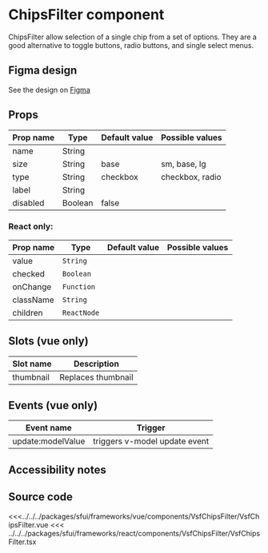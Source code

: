 #  ChipsFilter component

ChipsFilter allow selection of a single chip from a set of options. They are a good alternative to toggle buttons, radio buttons, and single select menus.

## Figma design

See the design on [Figma](https://www.figma.com/file/CWOkbpne0tDpSenT4ZEUTQ/%F0%9F%9B%A0-SFUI-2.0-%7C-Development?node-id=11389%3A23561)

## Props

| Prop name | Type                       | Default value | Possible values                        |
|-----------|----------------------------|---------------|----------------------------------------|
| name      | String                     |               |                          |
| size      | String                     | base          | sm, base, lg                           |
| type      | String                     | checkbox      | checkbox, radio                        |
| label     | String                     |               |                         |
| disabled  | Boolean                    | false         |                         |

### React only:

| Prop name | Type       | Default value | Possible values |
|-----------|------------| ------------- | --------------- |
| value     | `String`   |               |                 |
| checked   | `Boolean`  |               |                 |
| onChange  | `Function` |               |                 |
| className | `String`   |               |                 |
| children  | `ReactNode` |               |                 |

## Slots (vue only)

| Slot name |            Description            |
|-----------| :-------------------------------: |
| thumbnail |  Replaces thumbnail               |

## Events (vue only)

| Event name |            Trigger             |
| ---------- | :----------------------------: |
| update:modelValue | triggers v-model update event  |

## Accessibility notes


## Source code

<<<../../../packages/sfui/frameworks/vue/components/VsfChipsFilter/VsfChipsFilter.vue
<<< ../../../packages/sfui/frameworks/react/components/VsfChipsFilter/VsfChipsFilter.tsx
